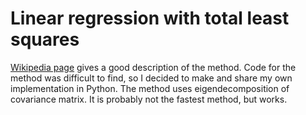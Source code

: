 # Linear regression with total least squares

[Wikipedia page](https://en.wikipedia.org/wiki/Total_least_squares) gives a good description of the method. Code for the method was difficult to find, so I decided to make and share my own implementation in Python. The method uses eigendecomposition of covariance matrix. It is probably not the fastest method, but works.

